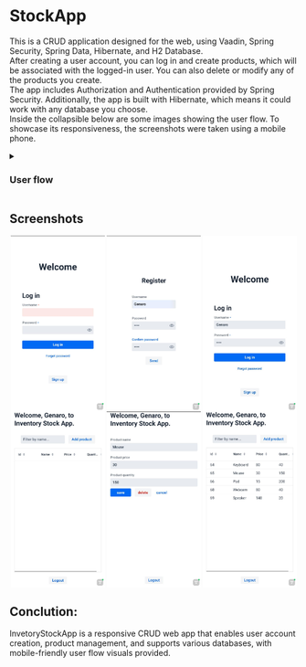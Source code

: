 # StockApp
This is a CRUD application designed for the web, using Vaadin, Spring Security, Spring Data, Hibernate, and H2 Database.  
After creating a user account, you can log in and create products, which will be associated with the logged-in user. You can also delete or modify any of the products you create.  
The app includes Authorization and Authentication provided by Spring Security. Additionally, the app is built with Hibernate, which means it could work with any database you choose.  
Inside the collapsible below are some images showing the user flow. To showcase its responsiveness, the screenshots were taken using a mobile phone.

<details>
 <summary><h3>User flow</h3></summary>

 Creating account and logging in:

 <img src="Apphotos/Vaadin Login Gif.gif" alt="Login View" width ="350">

 Add Crud grid view:

 <img src="Apphotos/Crud Vaadin Gif.gif" alt="FormView View" width="350"/>

And the changes reflected on the database:

<img src="Apphotos/Products.png" alt="Users"/>
</details>

## Screenshots
<div style="display: flex; flex-wrap: wrap; justify-content: space-around;">
  <img src="Apphotos/LoginView.jpg" alt="Image 6" width="165">
  <img src="Apphotos/RegisterView.jpg" alt="Image 2" width="165">
  <img src="Apphotos/LogingIn.jpeg" alt="Image 1" width="165">
  <img src="Apphotos/EmptyGridView.jpg" alt="Image 5" width="165">
  <img src="Apphotos/FromView.jpg" alt="Image 4" width="165">
  <img src="Apphotos/GridView.jpg" alt="Image 3" width="165">
</div>
 
## Conclution:
InvetoryStockApp is a responsive CRUD web app that enables user account creation, product management, and supports various databases, with mobile-friendly user flow visuals provided.


